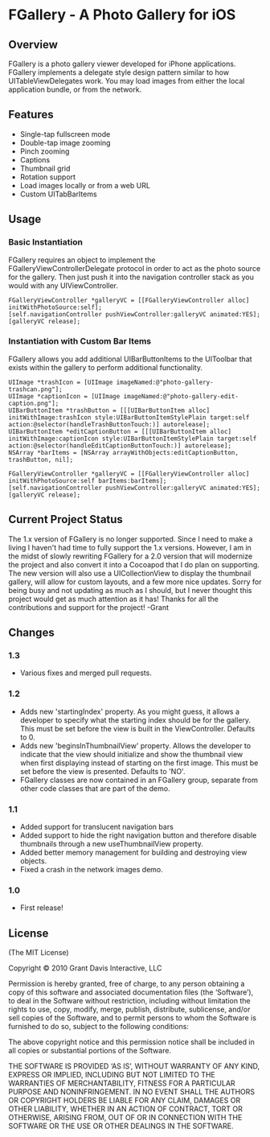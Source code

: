 # FGallery - A Photo Gallery for iOS
## Overview
FGallery is a photo gallery viewer developed for iPhone applications. FGallery implements a delegate style design pattern similar to how UITableViewDelegates work. You may load images from either the local application bundle, or from the network.

## Features
* Single-tap fullscreen mode
* Double-tap image zooming
* Pinch zooming
* Captions
* Thumbnail grid
* Rotation support
* Load images locally or from a web URL
* Custom UITabBarItems

## Usage
### Basic Instantiation
FGallery requires an object to implement the FGalleryViewControllerDelegate protocol in order to act as the photo source for the gallery. Then just push it into the navigation controller stack as you would with any UIViewController.

	FGalleryViewController *galleryVC = [[FGalleryViewController alloc] initWithPhotoSource:self];
	[self.navigationController pushViewController:galleryVC animated:YES];
	[galleryVC release];
	
### Instantiation with Custom Bar Items
FGallery allows you add additional UIBarButtonItems to the UIToolbar that exists within the gallery to perform additional functionality.

	UIImage *trashIcon = [UIImage imageNamed:@"photo-gallery-trashcan.png"];
	UIImage *captionIcon = [UIImage imageNamed:@"photo-gallery-edit-caption.png"];
	UIBarButtonItem *trashButton = [[[UIBarButtonItem alloc] initWithImage:trashIcon style:UIBarButtonItemStylePlain target:self action:@selector(handleTrashButtonTouch:)] autorelease];
	UIBarButtonItem *editCaptionButton = [[[UIBarButtonItem alloc] initWithImage:captionIcon style:UIBarButtonItemStylePlain target:self action:@selector(handleEditCaptionButtonTouch:)] autorelease];
	NSArray *barItems = [NSArray arrayWithObjects:editCaptionButton, trashButton, nil];

	FGalleryViewController *galleryVC = [[FGalleryViewController alloc] initWithPhotoSource:self barItems:barItems];
	[self.navigationController pushViewController:galleryVC animated:YES];
	[galleryVC release];


## Current Project Status

The 1.x version of FGallery is no longer supported. Since I need to make a living I haven't had time to fully support the 1.x versions. However, I am in the midst of slowly rewriting FGallery for a 2.0 version that will modernize the project and also convert it into a Cocoapod that I do plan on supporting. The new version will also use a UICollectionView to display the thumbnail gallery, will allow for custom layouts, and a few more nice updates. Sorry for being busy and not updating as much as I should, but I never thought this project would get as much attention as it has! Thanks for all the contributions and support for the project! -Grant

## Changes
### 1.3
* Various fixes and merged pull requests.

### 1.2
* Adds new 'startingIndex' property. As you might guess, it allows a developer to specify what the starting index should be for the gallery. This must be set before the view is built in the ViewController. Defaults to 0.
* Adds new 'beginsInThumbnailView' property. Allows the developer to indicate that the view should initialize and show the thumbnail view when first displaying instead of starting on the first image. This must be set before the view is presented. Defaults to 'NO'.
* FGallery classes are now contained in an FGallery group, separate from other code classes that are part of the demo. 


### 1.1
* Added support for translucent navigation bars
* Added support to hide the right navigation button and therefore disable thumbnails through a new useThumbnailView property.
* Added better memory management for building and destroying view objects.
* Fixed a crash in the network images demo.

### 1.0
* First release!

## License
(The MIT License)

Copyright © 2010 Grant Davis Interactive, LLC

Permission is hereby granted, free of charge, to any person obtaining a copy of this software and associated documentation files (the ‘Software’), to deal in the Software without restriction, including without limitation the rights to use, copy, modify, merge, publish, distribute, sublicense, and/or sell copies of the Software, and to permit persons to whom the Software is furnished to do so, subject to the following conditions:

The above copyright notice and this permission notice shall be included in all copies or substantial portions of the Software.

THE SOFTWARE IS PROVIDED ‘AS IS’, WITHOUT WARRANTY OF ANY KIND, EXPRESS OR IMPLIED, INCLUDING BUT NOT LIMITED TO THE WARRANTIES OF MERCHANTABILITY, FITNESS FOR A PARTICULAR PURPOSE AND NONINFRINGEMENT. IN NO EVENT SHALL THE AUTHORS OR COPYRIGHT HOLDERS BE LIABLE FOR ANY CLAIM, DAMAGES OR OTHER LIABILITY, WHETHER IN AN ACTION OF CONTRACT, TORT OR OTHERWISE, ARISING FROM, OUT OF OR IN CONNECTION WITH THE SOFTWARE OR THE USE OR OTHER DEALINGS IN THE SOFTWARE.
